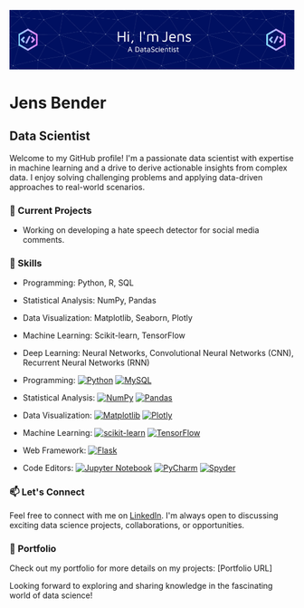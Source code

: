 <!--
**JensBender/JensBender** is a ✨ _special_ ✨ repository because its `README.md` (this file) appears on your GitHub profile.
-->

![Header](header-image.png)

# Jens Bender

## Data Scientist 

Welcome to my GitHub profile! I'm a passionate data scientist with expertise in machine learning and a drive to derive actionable insights from complex data. I enjoy solving challenging problems and applying data-driven approaches to real-world scenarios.

### 🔭 Current Projects

- Working on developing a hate speech detector for social media comments.

### 🌱 Skills

- Programming: Python, R, SQL
- Statistical Analysis: NumPy, Pandas
- Data Visualization: Matplotlib, Seaborn, Plotly
- Machine Learning: Scikit-learn, TensorFlow
- Deep Learning: Neural Networks, Convolutional Neural Networks (CNN), Recurrent Neural Networks (RNN)
  
- Programming: [![Python][Python-badge]][Python-url] [![MySQL][MySQL-badge]][MySQL-url]
- Statistical Analysis: [![NumPy][NumPy-badge]][NumPy-url] [![Pandas][Pandas-badge]][Pandas-url]
- Data Visualization: [![Matplotlib][Matplotlib-badge]][Matplotlib-url] [![Plotly][Plotly-badge]][Plotly-url]
- Machine Learning: [![scikit-learn][scikit-learn-badge]][scikit-learn-url] [![TensorFlow][TensorFlow-badge]][TensorFlow-url]
- Web Framework: [![Flask][Flask-badge]][Flask-url]
- Code Editors: [![Jupyter Notebook][JupyterNotebook-badge]][JupyterNotebook-url] [![PyCharm][PyCharm-badge]][PyCharm-url] [![Spyder][Spyder-badge]][Spyder-url]

### 📫 Let's Connect

Feel free to connect with me on [LinkedIn](www.linkedin.com/in/jensbender). I'm always open to discussing exciting data science projects, collaborations, or opportunities.

### 📄 Portfolio

Check out my portfolio for more details on my projects: [Portfolio URL]

Looking forward to exploring and sharing knowledge in the fascinating world of data science!

<!-- MARKDOWN LINKS -->
[Flask-badge]: https://img.shields.io/badge/flask-%23000.svg?style=for-the-badge&logo=flask&logoColor=white
[Flask-url]: https://flask.palletsprojects.com/en/2.3.x/
[JupyterNotebook-badge]: https://img.shields.io/badge/jupyter-%23FA0F00.svg?style=for-the-badge&logo=jupyter&logoColor=white
[JupyterNotebook-url]: https://jupyter.org/
[Matplotlib-badge]: https://img.shields.io/badge/Matplotlib-%23ffffff.svg?style=for-the-badge&logo=Matplotlib&logoColor=black
[Matplotlib-url]: https://matplotlib.org/
[MySQL-badge]: https://img.shields.io/badge/mysql-%2300f.svg?style=for-the-badge&logo=mysql&logoColor=white
[MySQL-url]: https://www.mysql.com/
[NumPy-badge]: https://img.shields.io/badge/numpy-%23013243.svg?style=for-the-badge&logo=numpy&logoColor=white
[NumPy-url]: https://numpy.org/
[Pandas-badge]: https://img.shields.io/badge/pandas-%23150458.svg?style=for-the-badge&logo=pandas&logoColor=white
[Pandas-url]: https://pandas.pydata.org/
[Plotly-badge]: https://img.shields.io/badge/Plotly-%233F4F75.svg?style=for-the-badge&logo=plotly&logoColor=white
[Plotly-url]: https://plotly.com/python/
[PyCharm-badge]: https://img.shields.io/badge/pycharm-143?style=for-the-badge&logo=pycharm&logoColor=black&color=black&labelColor=green
[PyCharm-url]: https://www.jetbrains.com/pycharm/
[Python-badge]: https://img.shields.io/badge/python-3670A0?style=for-the-badge&logo=python&logoColor=ffdd54
[Python-url]: https://www.python.org/
[scikit-learn-badge]: https://img.shields.io/badge/scikit--learn-%23F7931E.svg?style=for-the-badge&logo=scikit-learn&logoColor=white
[scikit-learn-url]: https://scikit-learn.org/stable/
[Spyder-badge]: https://img.shields.io/badge/Spyder-838485?style=for-the-badge&logo=spyder%20ide&logoColor=maroon
[Spyder-url]: https://www.spyder-ide.org/
[TensorFlow-badge]: https://img.shields.io/badge/TensorFlow-%23FF6F00.svg?style=for-the-badge&logo=TensorFlow&logoColor=white
[TensorFlow-url]: https://www.tensorflow.org/

